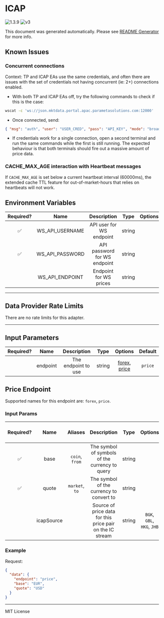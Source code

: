 # ICAP

![1.3.9](https://img.shields.io/github/package-json/v/smartcontractkit/external-adapters-js?filename=packages/sources/icap/package.json) ![v3](https://img.shields.io/badge/framework%20version-v3-blueviolet)

This document was generated automatically. Please see [README Generator](../../scripts#readme-generator) for more info.

## Known Issues

### Concurrent connections

Context: TP and ICAP EAs use the same credentials, and often there are issues with the set of credentials not having concurrent (ie: 2+) connections enabled.

- With both TP and ICAP EAs off, try the following commands to check if this is the case:

```bash
wscat -c 'ws://json.mktdata.portal.apac.parametasolutions.com:12000'
```

- Once connected, send:

```json
{ "msg": "auth", "user": "USER_CRED", "pass": "API_KEY", "mode": "broadcast" }
```

- If credentials work for a single connection, open a second terminal and run the same commands while the first is still running. The expected behaviour is that both terminals should fire out a massive amount of price data.

### CACHE_MAX_AGE interaction with Heartbeat messages

If `CACHE_MAX_AGE` is set below a current heartbeat interval (60000ms), the extended cache TTL feature for out-of-market-hours that relies on heartbeats will not work.

## Environment Variables

| Required? |      Name       |         Description          |  Type  | Options |                           Default                           |
| :-------: | :-------------: | :--------------------------: | :----: | :-----: | :---------------------------------------------------------: |
|    ✅     | WS_API_USERNAME |   API user for WS endpoint   | string |         |                                                             |
|    ✅     | WS_API_PASSWORD | API password for WS endpoint | string |         |                                                             |
|           | WS_API_ENDPOINT |    Endpoint for WS prices    | string |         | `ws://json.mktdata.portal.apac.parametasolutions.com:12000` |

---

## Data Provider Rate Limits

There are no rate limits for this adapter.

---

## Input Parameters

| Required? |   Name   |     Description     |  Type  |                      Options                       | Default |
| :-------: | :------: | :-----------------: | :----: | :------------------------------------------------: | :-----: |
|           | endpoint | The endpoint to use | string | [forex](#price-endpoint), [price](#price-endpoint) | `price` |

## Price Endpoint

Supported names for this endpoint are: `forex`, `price`.

### Input Params

| Required? |    Name    |    Aliases     |                        Description                        |  Type  |          Options           | Default | Depends On | Not Valid With |
| :-------: | :--------: | :------------: | :-------------------------------------------------------: | :----: | :------------------------: | :-----: | :--------: | :------------: |
|    ✅     |    base    | `coin`, `from` |      The symbol of symbols of the currency to query       | string |                            |         |            |                |
|    ✅     |   quote    | `market`, `to` |         The symbol of the currency to convert to          | string |                            |         |            |                |
|           | icapSource |                | Source of price data for this price pair on the IC stream | string | `BGK`, `GBL`, `HKG`, `JHB` |  `GBL`  |            |                |

### Example

Request:

```json
{
  "data": {
    "endpoint": "price",
    "base": "EUR",
    "quote": "USD"
  }
}
```

---

MIT License
